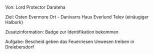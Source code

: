 Von:
Lord Protector Darateha 

Ziel:
Osten Evermore 
Ort - Danivarrs Haus Everlund
Telev (einäugiger Halbork)

Zusatzinformation:
Badge zur Identifikation bekommen

Aufgabe:
Bescheid geben das Feuerriesen Unwesen treiben in Dreiebersdorf
